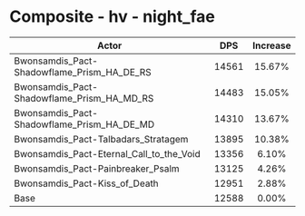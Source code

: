 # Composite - hv - night_fae
| Actor | DPS | Increase |
|---|:---:|:---:|
|Bwonsamdis_Pact-Shadowflame_Prism_HA_DE_RS|14561|15.67%|
|Bwonsamdis_Pact-Shadowflame_Prism_HA_MD_RS|14483|15.05%|
|Bwonsamdis_Pact-Shadowflame_Prism_HA_DE_MD|14310|13.67%|
|Bwonsamdis_Pact-Talbadars_Stratagem|13895|10.38%|
|Bwonsamdis_Pact-Eternal_Call_to_the_Void|13356|6.10%|
|Bwonsamdis_Pact-Painbreaker_Psalm|13125|4.26%|
|Bwonsamdis_Pact-Kiss_of_Death|12951|2.88%|
|Base|12588|0.00%|
